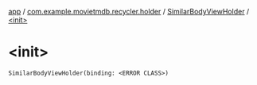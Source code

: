 [app](../../index.md) / [com.example.movietmdb.recycler.holder](../index.md) / [SimilarBodyViewHolder](index.md) / [&lt;init&gt;](./-init-.md)

# &lt;init&gt;

`SimilarBodyViewHolder(binding: <ERROR CLASS>)`
